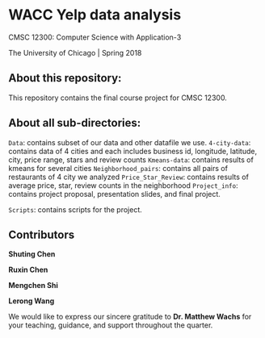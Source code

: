 # WACC Yelp data analysis

CMSC 12300: Computer Science with Application-3

The University of Chicago | Spring 2018

## About this repository:
This repository contains the final course project for CMSC 12300.

## About all sub-directories:

<code>Data</code>: contains subset of our data and other datafile we use.
<code>4-city-data</code>: contains data of 4 cities and each includes business id, longitude, latitude, city, price range, stars and review counts
<code>Kmeans-data</code>: contains results of kmeans for several cities
<code>Neighborhood_pairs</code>: contains all pairs of restaurants of 4 city we analyzed
<code>Price_Star_Review</code>: contains results of average price, star, review counts in the neighborhood
<code>Project_info</code>: contains project proposal, presentation slides, and 
final project.

<code>Scripts</code>: contains scripts for the project. 


## Contributors
**Shuting Chen** 

**Ruxin Chen** 

**Mengchen Shi**

**Lerong Wang** 

We would like to express our sincere gratitude to **Dr. Matthew Wachs** for 
your teaching, guidance, and support throughout the quarter.
